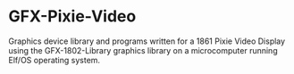 # GFX-Pixie-Video
Graphics device library and programs written for a 1861 Pixie Video Display using the GFX-1802-Library graphics library on a microcomputer running Elf/OS operating system.  
